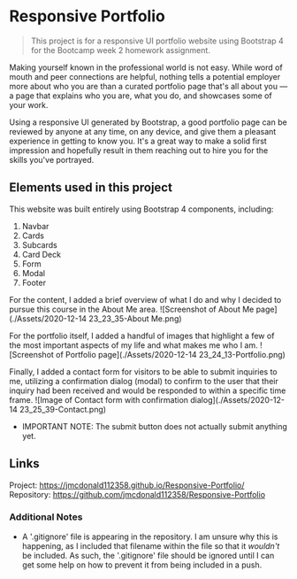 # Responsive Portfolio
> This project is for a responsive UI portfolio website using Bootstrap 4 for the Bootcamp week 2 homework assignment.

Making yourself known in the professional world is not easy. While word of mouth and peer connections are helpful, nothing tells a potential employer more about who you are than a curated portfolio page that's all about you — a page that explains who you are, what you do, and showcases some of your work.

Using a responsive UI generated by Bootstrap, a good portfolio page can be reviewed by anyone at any time, on any device, and give them a pleasant experience in getting to know you. It's a great way to make a solid first impression and hopefully result in them reaching out to hire you for the skills you've portrayed.

## Elements used in this project

This website was built entirely using Bootstrap 4 components, including:

1. Navbar
2. Cards
3. Subcards
4. Card Deck
5. Form
6. Modal
7. Footer 

For the content, I added a brief overview of what I do and why I decided to pursue this course in the About Me area. 
![Screenshot of About Me page](./Assets/2020-12-14 23_23_35-About Me.png)

For the portfolio itself, I added a handful of images that highlight a few of the most important aspects of my life and what makes me who I am. 
![Screenshot of Portfolio page](./Assets/2020-12-14 23_24_13-Portfolio.png)

Finally, I added a contact form for visitors to be able to submit inquiries to me, utilizing a confirmation dialog (modal) to confirm to the user that their inquiry had been received and would be responded to within a specific time frame. 
![Image of Contact form with confirmation dialog](./Assets/2020-12-14 23_25_39-Contact.png)
   - IMPORTANT NOTE: The submit button does not actually submit anything yet.

## Links

Project: https://jmcdonald112358.github.io/Responsive-Portfolio/ 
Repository: https://github.com/jmcdonald112358/Responsive-Portfolio 

### Additional Notes

- A '.gitignore' file is appearing in the repository. I am unsure why this is happening, as I included that filename within the file so that it _wouldn't_ be included. As such, the '.gitignore' file should be ignored until I can get some help on how to prevent it from being included in a push.